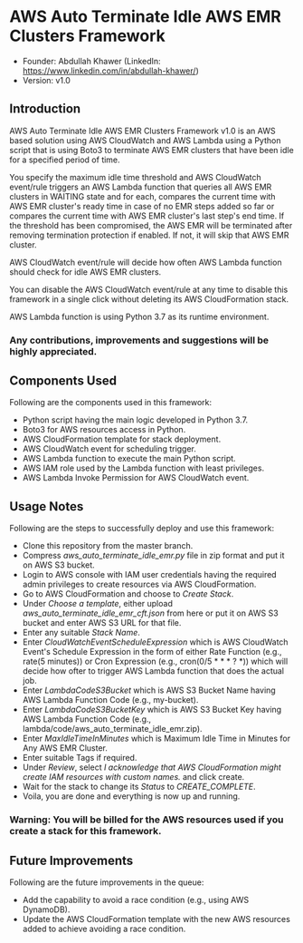 # AWS Auto Terminate Idle AWS EMR Clusters Framework

-   Founder: Abdullah Khawer (LinkedIn: https://www.linkedin.com/in/abdullah-khawer/)
-   Version: v1.0

## Introduction

AWS Auto Terminate Idle AWS EMR Clusters Framework v1.0 is an AWS based solution using AWS CloudWatch and AWS Lambda using a Python script that is using Boto3 to terminate AWS EMR clusters that have been idle for a specified period of time.

You specify the maximum idle time threshold and AWS CloudWatch event/rule triggers an AWS Lambda function that queries all AWS EMR clusters in WAITING state and for each, compares the current time with AWS EMR cluster's ready time in case of no EMR steps added so far or compares the current time with AWS EMR cluster's last step's end time. If the threshold has been compromised, the AWS EMR will be terminated after removing termination protection if enabled. If not, it will skip that AWS EMR cluster.

AWS CloudWatch event/rule will decide how often AWS Lambda function should check for idle AWS EMR clusters.

You can disable the AWS CloudWatch event/rule at any time to disable this framework in a single click without deleting its AWS CloudFormation stack.

AWS Lambda function is using Python 3.7 as its runtime environment.

### Any contributions, improvements and suggestions will be highly appreciated.

## Components Used

Following are the components used in this framework:
-   Python script having the main logic developed in Python 3.7.
-   Boto3 for AWS resources access in Python.
-   AWS CloudFormation template for stack deployment.
-   AWS CloudWatch event for scheduling trigger.
-   AWS Lambda function to execute the main Python script.
-   AWS IAM role used by the Lambda function with least privileges.
-   AWS Lambda Invoke Permission for AWS CloudWatch event.

## Usage Notes

Following are the steps to successfully deploy and use this framework:
-   Clone this repository from the master branch.
-   Compress *aws_auto_terminate_idle_emr.py* file in zip format and put it on AWS S3 bucket.
-   Login to AWS console with IAM user credentials having the required admin privileges to create resources via AWS CloudFormation.
-   Go to AWS CloudFormation and choose to *Create Stack*.
-   Under *Choose a template*, either upload *aws_auto_terminate_idle_emr_cft.json* from here or put it on AWS S3 bucket and enter AWS S3 URL for that file.
-   Enter any suitable *Stack Name*.
-   Enter *CloudWatchEventScheduleExpression* which is AWS CloudWatch Event's Schedule Expression in the form of either Rate Function (e.g., rate(5 minutes)) or Cron Expression (e.g., cron(0/5 * * * ? *)) which will decide how ofter to trigger AWS Lambda function that does the actual job.
-   Enter *LambdaCodeS3Bucket* which is AWS S3 Bucket Name having AWS Lambda Function Code (e.g., my-bucket).
-   Enter *LambdaCodeS3BucketKey* which is AWS S3 Bucket Key having AWS Lambda Function Code (e.g., lambda/code/aws_auto_terminate_idle_emr.zip).
-   Enter *MaxIdleTimeInMinutes* which is Maximum Idle Time in Minutes for Any AWS EMR Cluster.
-   Enter suitable Tags if required.
-   Under *Review*, select *I acknowledge that AWS CloudFormation might create IAM resources with custom names.* and click create.
-   Wait for the stack to change its *Status* to *CREATE_COMPLETE*.
-   Voila, you are done and everything is now up and running.

### Warning: You will be billed for the AWS resources used if you create a stack for this framework.

## Future Improvements

Following are the future improvements in the queue:
-   Add the capability to avoid a race condition (e.g., using AWS DynamoDB).
-   Update the AWS CloudFormation template with the new AWS resources added to achieve avoiding a race condition.
